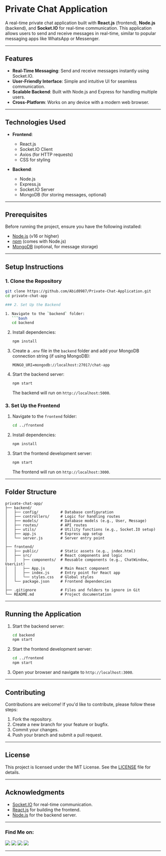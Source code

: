 # Private Chat Application

A real-time private chat application built with **React.js** (frontend), **Node.js** (backend), and **Socket.IO** for real-time communication. This application allows users to send and receive messages in real-time, similar to popular messaging apps like WhatsApp or Messenger.

---

## Features

- **Real-Time Messaging**: Send and receive messages instantly using Socket.IO.
- **User-Friendly Interface**: Simple and intuitive UI for seamless communication.
- **Scalable Backend**: Built with Node.js and Express for handling multiple users.
- **Cross-Platform**: Works on any device with a modern web browser.

---

## Technologies Used

- **Frontend**:
  - React.js
  - Socket.IO Client
  - Axios (for HTTP requests)
  - CSS for styling

- **Backend**:
  - Node.js
  - Express.js
  - Socket.IO Server
  - MongoDB (for storing messages, optional)

---

## Prerequisites

Before running the project, ensure you have the following installed:

- [Node.js](https://nodejs.org/) (v16 or higher)
- [npm](https://www.npmjs.com/) (comes with Node.js)
- [MongoDB](https://www.mongodb.com/) (optional, for message storage)

---

## Setup Instructions

### 1. Clone the Repository

```bash
git clone https://github.com/Abid0987/Private-Chat-Application.git
cd private-chat-app

### 2. Set Up the Backend

1. Navigate to the `backend` folder:
   ```bash
   cd backend
   ```

2. Install dependencies:
   ```bash
   npm install
   ```

3. Create a `.env` file in the `backend` folder and add your MongoDB connection string (if using MongoDB):
   ```env
   MONGO_URI=mongodb://localhost:27017/chat-app
   ```

4. Start the backend server:
   ```bash
   npm start
   ```

   The backend will run on `http://localhost:5000`.

### 3. Set Up the Frontend

1. Navigate to the `frontend` folder:
   ```bash
   cd ../frontend
   ```

2. Install dependencies:
   ```bash
   npm install
   ```

3. Start the frontend development server:
   ```bash
   npm start
   ```

   The frontend will run on `http://localhost:3000`.

---

## Folder Structure

```
private-chat-app/
├── backend/
│   ├── config/          # Database configuration
│   ├── controllers/     # Logic for handling routes
│   ├── models/          # Database models (e.g., User, Message)
│   ├── routes/          # API routes
│   ├── utils/           # Utility functions (e.g., Socket.IO setup)
│   ├── app.js           # Express app setup
│   └── server.js        # Server entry point
│
├── frontend/
│   ├── public/          # Static assets (e.g., index.html)
│   ├── src/             # React components and logic
│   │   ├── components/  # Reusable components (e.g., ChatWindow, UserList)
│   │   ├── App.js       # Main React component
│   │   ├── index.js     # Entry point for React app
│   │   └── styles.css   # Global styles
│   └── package.json     # Frontend dependencies
│
├── .gitignore           # Files and folders to ignore in Git
└── README.md            # Project documentation
```

---

## Running the Application

1. Start the backend server:
   ```bash
   cd backend
   npm start
   ```

2. Start the frontend development server:
   ```bash
   cd ../frontend
   npm start
   ```

3. Open your browser and navigate to `http://localhost:3000`.

---

## Contributing

Contributions are welcome! If you'd like to contribute, please follow these steps:

1. Fork the repository.
2. Create a new branch for your feature or bugfix.
3. Commit your changes.
4. Push your branch and submit a pull request.

---

## License

This project is licensed under the MIT License. See the [LICENSE](./LICENSE) file for details.

---

## Acknowledgments

- [Socket.IO](https://socket.io/) for real-time communication.
- [React.js](https://reactjs.org/) for building the frontend.
- [Node.js](https://nodejs.org/) for the backend server.

---

### Find Me on:
<p align="left">
  <a href="https://github.com/Abid0987" target="_blank"><img src="https://img.shields.io/badge/Github-blue?style=for-the-badge&logo=github"></a>
  <a href="https://www.hackerrank.com/mdabid224499" target="_blank"><img src="https://img.shields.io/badge/hackerrank-black?style=for-the-badge&logo=hackerrank"></a>
  <a href="https://leetcode.com/black_hate/" target="_blank"><img src="https://img.shields.io/badge/leetcode-black?style=for-the-badge&logo=leetcode"></a>
  <a href="https://www.linkedin.com/in/abid-hasan-99345b26a/" target="_blank"><img src="https://img.shields.io/badge/linkedin-blue?style=for-the-badge&logo=linkedin"></a>
</p>

---
